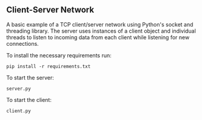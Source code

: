 ## Client-Server Network
A basic example of a TCP client/server network using Python's socket and threading library. The server uses instances of a client object and individual threads to listen to incoming data from each client while listening for new connections.

To install the necessary requirements run:
```
pip install -r requirements.txt
```

To start the server:
```
server.py
```

To start the client:
```
client.py
```
